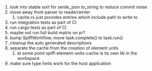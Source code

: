 1. look into stable sort for serde_json to_string to reduce commit noise
1. move away from parser to reader/writer
   1. cache.rs just provides entries which include path to write to
1. run integration tests as part of CI
1. run cargo tests as part of CI
1. maybe not run full build matrix on pr?
1. bump SpiffWorkflow, move task.complete() to task.run()
1. cleanup the auto generated descriptions
1. separate the cache from the creation of element units
   1. at some point spiff-element-units-cache is its own lib in the workspace
1. make sure type hints work for the host application
